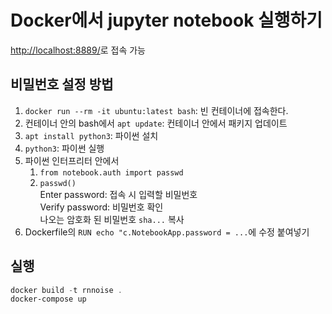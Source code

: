 # Docker에서 jupyter notebook 실행하기

<http://localhost:8889/>로 접속 가능

## 비밀번호 설정 방법

1. `docker run --rm -it ubuntu:latest bash`: 빈 컨테이너에 접속한다.
2. 컨테이너 안의 bash에서 `apt update`: 컨테이너 안에서 패키지 업데이트
3. `apt install python3`: 파이썬 설치
4. `python3`: 파이썬 실행
5. 파이썬 인터프리터 안에서
    1. `from notebook.auth import passwd`
    2. `passwd()`\
        Enter password: 접속 시 입력할 비밀번호\
        Verify password: 비밀번호 확인\
        나오는 암호화 된 비밀번호 `sha...` 복사
6. Dockerfile의 ```RUN echo "c.NotebookApp.password = ...```에 수정 붙여넣기

## 실행

```powershell
docker build -t rnnoise .
docker-compose up
```
